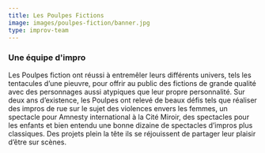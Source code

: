 ```yaml
---
title: Les Poulpes Fictions
image: images/poulpes-fiction/banner.jpg
type: improv-team
---
```


### Une équipe d'impro

Les Poulpes fiction ont réussi à entremêler leurs différents univers, tels les tentacules d’une pieuvre, pour offrir au public des fictions de grande qualité avec des personnages aussi atypiques que leur propre personnalité. Sur deux ans d’existence, les Poulpes ont relevé de beaux défis tels que réaliser des impros de rue sur le sujet des violences envers les femmes, un spectacle pour Amnesty international à la Cité Miroir, des spectacles pour les enfants et bien entendu une bonne dizaine de spectacles d’impros plus classiques. Des projets plein la tête ils se réjouissent de partager leur plaisir d’être sur scènes.



